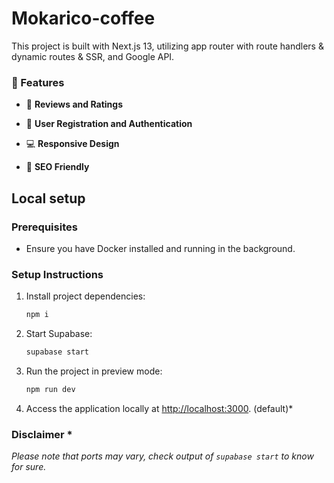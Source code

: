# Mokarico-coffee

This project is built with Next.js 13, utilizing app router with route handlers & dynamic routes & SSR, and Google API.

### 🚀 Features

- 🌟 **Reviews and Ratings**

- 🤵 **User Registration and Authentication**

- 💻 **Responsive Design**

- 🔎 **SEO Friendly**

## Local setup

### Prerequisites

- Ensure you have Docker installed and running in the background.

### Setup Instructions

1. Install project dependencies:

   ```bash
   npm i
   ```

2. Start Supabase:

   ```bash
   supabase start
   ```

3. Run the project in preview mode:

   ```bash
   npm run dev
   ```

4. Access the application locally at [http://localhost:3000](http://localhost:3000). (default)\*

### Disclaimer \*

_Please note that ports may vary, check output of `supabase start` to know for sure._
